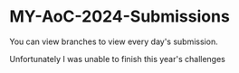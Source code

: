 # MY-AoC-2024-Submissions
You can view branches to view every day's submission.

Unfortunately I was unable to finish this year's challenges
